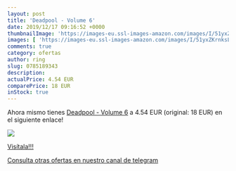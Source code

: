 ```yaml
---
layout: post
title: 'Deadpool - Volume 6'
date: 2019/12/17 09:16:52 +0000
thumbnailImage: 'https://images-eu.ssl-images-amazon.com/images/I/51yxZKrnksL._SL200_.jpg'
images: [ 'https://images-eu.ssl-images-amazon.com/images/I/51yxZKrnksL._SL200_.jpg' ]
comments: true
category: ofertas
author: ring
slug: 0785189343
description:
actualPrice: 4.54 EUR
comparePrice: 18 EUR
inStock: true
---
```


Ahora mismo tienes [Deadpool - Volume 6](https://www.amazon.com/dp/0785189343/?tag=redken08-20) a 4.54 EUR (original: 18 EUR) en el siguiente enlace!

[![](https://images-eu.ssl-images-amazon.com/images/I/51yxZKrnksL._SL200_.jpg)](https://www.amazon.com/dp/0785189343/?tag=redken08-20)

[Visítala!!!](https://www.amazon.com/dp/0785189343/?tag=redken08-20)

[Consulta otras ofertas en nuestro canal de telegram](https://t.me/s/ofertas25)
